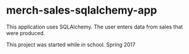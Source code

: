 # merch-sales-sqlalchemy-app

This application uses SQLAlchemy.
The user enters data from sales that were produced.



This project was started while in school. Spring 2017
